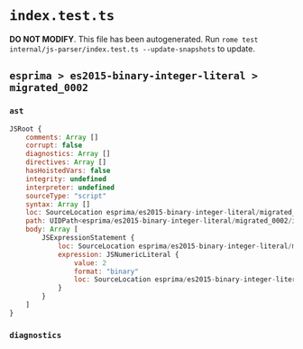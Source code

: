 # `index.test.ts`

**DO NOT MODIFY**. This file has been autogenerated. Run `rome test internal/js-parser/index.test.ts --update-snapshots` to update.

## `esprima > es2015-binary-integer-literal > migrated_0002`

### `ast`

```javascript
JSRoot {
	comments: Array []
	corrupt: false
	diagnostics: Array []
	directives: Array []
	hasHoistedVars: false
	integrity: undefined
	interpreter: undefined
	sourceType: "script"
	syntax: Array []
	loc: SourceLocation esprima/es2015-binary-integer-literal/migrated_0002/input.js 1:0-2:0
	path: UIDPath<esprima/es2015-binary-integer-literal/migrated_0002/input.js>
	body: Array [
		JSExpressionStatement {
			loc: SourceLocation esprima/es2015-binary-integer-literal/migrated_0002/input.js 1:0-1:4
			expression: JSNumericLiteral {
				value: 2
				format: "binary"
				loc: SourceLocation esprima/es2015-binary-integer-literal/migrated_0002/input.js 1:0-1:4
			}
		}
	]
}
```

### `diagnostics`

```

```
